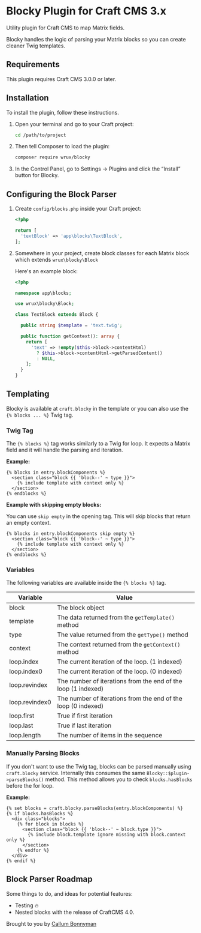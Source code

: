 # Blocky Plugin for Craft CMS 3.x

Utility plugin for Craft CMS to map Matrix fields.

Blocky handles the logic of parsing your Matrix blocks so you can create cleaner
Twig templates.

## Requirements

This plugin requires Craft CMS 3.0.0 or later.

## Installation

To install the plugin, follow these instructions.

1. Open your terminal and go to your Craft project:

    ```bash
    cd /path/to/project
    ```

2. Then tell Composer to load the plugin:

    ```bash
    composer require wrux/blocky
    ```

3. In the Control Panel, go to Settings → Plugins and click the “Install” button
   for Blocky.

## Configuring the Block Parser

1. Create `config/blocks.php` inside your Craft project:

    ```php
    <?php

    return [
      'textBlock' => 'app\blocks\TextBlock',
    ];
    ```

2. Somewhere in your project, create block classes for each Matrix block which
   extends `wrux\blocky\Block`

    Here's an example block:

    ```php
    <?php

    namespace app\blocks;

    use wrux\blocky\Block;

    class TextBlock extends Block {

      public string $template = 'text.twig';

      public function getContext(): array {
        return [
          'text' => !empty($this->block->contentHtml)
            ? $this->block->contentHtml->getParsedContent()
            : NULL,
        ];
      }
    }
    ```

## Templating

Blocky is available at `craft.blocky` in the template or you can also use the
`{% blocks ... %}` Twig tag.

### Twig Tag

The `{% blocks %}` tag works similarly to a Twig for loop. It expects a Matrix
field and it will handle the parsing and iteration.

**Example:**

```twig
{% blocks in entry.blockComponents %}
  <section class="block {{ 'block--' ~ type }}">
    {% include template with context only %}
  </section>
{% endblocks %}
```

**Example with skipping empty blocks:**

You can use `skip empty` in the opening tag. This will skip blocks that return
an empty context.

```twig
{% blocks in entry.blockComponents skip empty %}
  <section class="block {{ 'block--' ~ type }}">
    {% include template with context only %}
  </section>
{% endblocks %}
```

### Variables

The following variables are available inside the `{% blocks %}` tag.

| Variable        | Value                                                         |
| --------------- | --------------------------------------------------------------|
| block           | The block object                                              |
| template        | The data returned from the `getTemplate()` method             |
| type            | The value returned from the `getType()` method                |
| context         | The context returned from the `getContext()` method           |
| loop.index      | The current iteration of the loop. (1 indexed)                |
| loop.index0     | The current iteration of the loop. (0 indexed)                |
| loop.revindex   | The number of iterations from the end of the loop (1 indexed) |
| loop.revindex0  | The number of iterations from the end of the loop (0 indexed) |
| loop.first      | True if first iteration                                       |
| loop.last       | True if last iteration                                        |
| loop.length     | The number of items in the sequence                           |

### Manually Parsing Blocks

If you don't want to use the Twig tag, blocks can be parsed manually using
`craft.blocky` service. Internally this consumes the same
`Blocky::$plugin->parseBlocks()` method. This method allows you to check
`blocks.hasBlocks` before the for loop.

**Example:**

```twig
{% set blocks = craft.blocky.parseBlocks(entry.blockComponents) %}
{% if blocks.hasBlocks %}
  <div class="blocks">
    {% for block in blocks %}
      <section class="block {{ 'block--' ~ block.type }}">
        {% include block.template ignore missing with block.context only %}
      </section>
    {% endfor %}
  </div>
{% endif %}
```

## Block Parser Roadmap

Some things to do, and ideas for potential features:

* Testing 🔥
* Nested blocks with the release of CraftCMS 4.0.

Brought to you by [Callum Bonnyman](https://bloke.blog)
